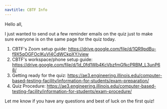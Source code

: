 ```yaml
---
navtitle: CBTF Info
---
```


Hello all,

I just wanted to send out a few reminder emails on the quiz just to make sure everyone is on the same page for the quiz today.

1. CBTF's Zoom setup guide: https://drive.google.com/file/d/1QR9pdBu-f9X5qOGFOcIKuVI4CdWCkpXY/view
2. CBTF's workspace/phone setup guide: https://drive.google.com/file/d/1d_0fd1Wb4KcVbzfmGfkcPRBM_L3unP68/
3. Getting ready for the quiz: https://ae3.engineering.illinois.edu/computer-based-testing-facility/information-for-students/exam-preparation/
4. Quiz Procedure: https://ae3.engineering.illinois.edu/computer-based-testing-facility/information-for-students/exam-procedure/

Let me know if you have any questions and best of luck on the first quiz!
